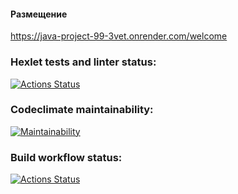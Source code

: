 #### Размещение
https://java-project-99-3vet.onrender.com/welcome

### Hexlet tests and linter status:
[![Actions Status](https://github.com/romcky/java-project-99/actions/workflows/hexlet-check.yml/badge.svg)](https://github.com/romcky/java-project-99/actions)

### Codeclimate maintainability:
[![Maintainability](https://api.codeclimate.com/v1/badges/a61c49a25bc61fe894e9/maintainability)](https://codeclimate.com/github/romcky/java-project-99/maintainability)

### Build workflow status:
[![Actions Status](https://github.com/romcky/java-project-99/actions/workflows/build-workflow.yml/badge.svg)](https://github.com/romcky/java-project-99/actions/workflows/build-workflow.yml)
